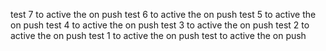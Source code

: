 test 7  to active the on push
test 6  to active the on push
test 5  to active the on push
test 4  to active the on push
test 3  to active the on push
test 2  to active the on push
test 1  to active the on push
test  to active the on push
